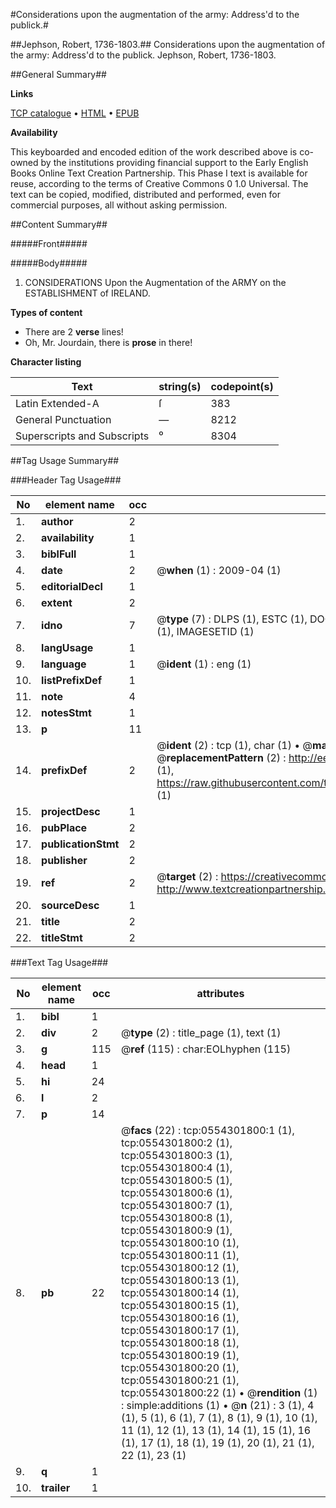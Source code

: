 #Considerations upon the augmentation of the army: Address'd to the publick.#

##Jephson, Robert, 1736-1803.##
Considerations upon the augmentation of the army: Address'd to the publick.
Jephson, Robert, 1736-1803.

##General Summary##

**Links**

[TCP catalogue](http://www.ota.ox.ac.uk/tcp/)  • 
[HTML](http://tei.it.ox.ac.uk/tcp/Texts-HTML/free/004/004814331.html)  • 
[EPUB](http://tei.it.ox.ac.uk/tcp/Texts-EPUB/free/004/004814331.epub)

**Availability**

This keyboarded and encoded edition of the
	       work described above is co-owned by the institutions
	       providing financial support to the Early English Books
	       Online Text Creation Partnership. This Phase I text is
	       available for reuse, according to the terms of Creative
	       Commons 0 1.0 Universal. The text can be copied,
	       modified, distributed and performed, even for
	       commercial purposes, all without asking permission.


##Content Summary##

#####Front#####

#####Body#####

1. CONSIDERATIONS Upon the Augmentation of the ARMY on the ESTABLISHMENT of IRELAND.

**Types of content**

  * There are 2 **verse** lines!
  * Oh, Mr. Jourdain, there is **prose** in there!

**Character listing**


|Text|string(s)|codepoint(s)|
|---|---|---|
|Latin Extended-A|ſ|383|
|General Punctuation|—|8212|
|Superscripts             and Subscripts|⁰|8304|

##Tag Usage Summary##

###Header Tag Usage###

|No|element name|occ|attributes|
|---|---|---|---|
|1.|__author__|2||
|2.|__availability__|1||
|3.|__biblFull__|1||
|4.|__date__|2| @__when__ (1) : 2009-04 (1)|
|5.|__editorialDecl__|1||
|6.|__extent__|2||
|7.|__idno__|7| @__type__ (7) : DLPS (1), ESTC (1), DOCNO (1), TCP (1), GALEDOCNO (1), CONTENTSET (1), IMAGESETID (1)|
|8.|__langUsage__|1||
|9.|__language__|1| @__ident__ (1) : eng (1)|
|10.|__listPrefixDef__|1||
|11.|__note__|4||
|12.|__notesStmt__|1||
|13.|__p__|11||
|14.|__prefixDef__|2| @__ident__ (2) : tcp (1), char (1)  •  @__matchPattern__ (2) : ([0-9\-]+):([0-9IVX]+) (1), (.+) (1)  •  @__replacementPattern__ (2) : http://eebo.chadwyck.com/downloadtiff?vid=$1&page=$2 (1), https://raw.githubusercontent.com/textcreationpartnership/Texts/master/tcpchars.xml#$1 (1)|
|15.|__projectDesc__|1||
|16.|__pubPlace__|2||
|17.|__publicationStmt__|2||
|18.|__publisher__|2||
|19.|__ref__|2| @__target__ (2) : https://creativecommons.org/publicdomain/zero/1.0/ (1), http://www.textcreationpartnership.org/docs/. (1)|
|20.|__sourceDesc__|1||
|21.|__title__|2||
|22.|__titleStmt__|2||


###Text Tag Usage###

|No|element name|occ|attributes|
|---|---|---|---|
|1.|__bibl__|1||
|2.|__div__|2| @__type__ (2) : title_page (1), text (1)|
|3.|__g__|115| @__ref__ (115) : char:EOLhyphen (115)|
|4.|__head__|1||
|5.|__hi__|24||
|6.|__l__|2||
|7.|__p__|14||
|8.|__pb__|22| @__facs__ (22) : tcp:0554301800:1 (1), tcp:0554301800:2 (1), tcp:0554301800:3 (1), tcp:0554301800:4 (1), tcp:0554301800:5 (1), tcp:0554301800:6 (1), tcp:0554301800:7 (1), tcp:0554301800:8 (1), tcp:0554301800:9 (1), tcp:0554301800:10 (1), tcp:0554301800:11 (1), tcp:0554301800:12 (1), tcp:0554301800:13 (1), tcp:0554301800:14 (1), tcp:0554301800:15 (1), tcp:0554301800:16 (1), tcp:0554301800:17 (1), tcp:0554301800:18 (1), tcp:0554301800:19 (1), tcp:0554301800:20 (1), tcp:0554301800:21 (1), tcp:0554301800:22 (1)  •  @__rendition__ (1) : simple:additions (1)  •  @__n__ (21) : 3 (1), 4 (1), 5 (1), 6 (1), 7 (1), 8 (1), 9 (1), 10 (1), 11 (1), 12 (1), 13 (1), 14 (1), 15 (1), 16 (1), 17 (1), 18 (1), 19 (1), 20 (1), 21 (1), 22 (1), 23 (1)|
|9.|__q__|1||
|10.|__trailer__|1||
